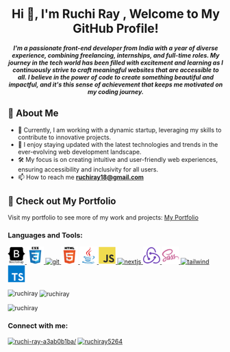 <h1 align="center">Hi 👋, I'm Ruchi Ray , Welcome to My GitHub Profile!</h1>
<h5 align="center">I'm a passionate front-end developer from India with a year of diverse experience, combining freelancing, internships, and full-time roles. My journey in the tech world has been filled with excitement and learning as I continuously strive to craft meaningful websites that are accessible to all. I believe in the power of code to create something beautiful and impactful, and it's this sense of achievement that keeps me motivated on my coding journey.</h5>

## 🚀 About Me

- 💼 Currently, I am working with a dynamic startup, leveraging my skills to contribute to innovative projects.
- 🌱 I enjoy staying updated with the latest technologies and trends in the ever-evolving web development landscape.
- 🛠️ My focus is on creating intuitive and user-friendly web experiences, ensuring accessibility and inclusivity for all users.
- 📫 How to reach me **ruchiray18@gmail.com**


## 🌟 Check out My Portfolio

Visit my portfolio to see more of my work and projects: [My Portfolio](https://ruchiray.netlify.app/)
<!--- <h2 align='center'><i><a href="https://github.com/Ashutosh00710/github-readme-activity-graph">Activity Graph 📈</i></h2>-->
  
<!--- [![Ashutosh's github activity graph](https://github-readme-activity-graph.vercel.app/graph?username=RuchiRay&theme=react)](https://github.com/RuchiRay/github-readme-activity-graph)-->


<h3 align="left">Languages and Tools:</h3>
<p align="left"> <a href="https://getbootstrap.com" target="_blank" rel="noreferrer"> <img src="https://raw.githubusercontent.com/devicons/devicon/master/icons/bootstrap/bootstrap-plain-wordmark.svg" alt="bootstrap" width="40" height="40"/>   </a> <a href="https://www.w3schools.com/css/" target="_blank" rel="noreferrer"> <img src="https://raw.githubusercontent.com/devicons/devicon/master/icons/css3/css3-original-wordmark.svg" alt="css3" width="40" height="40"/> </a> <a href="https://git-scm.com/" target="_blank" rel="noreferrer"> <img src="https://www.vectorlogo.zone/logos/git-scm/git-scm-icon.svg" alt="git" width="40" height="40"/> </a> <a href="https://www.w3.org/html/" target="_blank" rel="noreferrer"> <img src="https://raw.githubusercontent.com/devicons/devicon/master/icons/html5/html5-original-wordmark.svg" alt="html5" width="40" height="40"/> </a> <a href="https://www.java.com" target="_blank" rel="noreferrer"> <img src="https://raw.githubusercontent.com/devicons/devicon/master/icons/java/java-original.svg" alt="java" width="40" height="40"/> </a> <a href="https://developer.mozilla.org/en-US/docs/Web/JavaScript" target="_blank" rel="noreferrer"> <img src="https://raw.githubusercontent.com/devicons/devicon/master/icons/javascript/javascript-original.svg" alt="javascript" width="40" height="40"/> </a> <a href="https://nextjs.org/" target="_blank" rel="noreferrer"> <img src="https://cdn.worldvectorlogo.com/logos/nextjs-2.svg" alt="nextjs" width="40" height="40"/> </a> <a href="https://redux.js.org" target="_blank" rel="noreferrer"> <img src="https://raw.githubusercontent.com/devicons/devicon/master/icons/redux/redux-original.svg" alt="redux" width="40" height="40"/> </a> <a href="https://sass-lang.com" target="_blank" rel="noreferrer"> <img src="https://raw.githubusercontent.com/devicons/devicon/master/icons/sass/sass-original.svg" alt="sass" width="40" height="40"/> </a> <a href="https://tailwindcss.com/" target="_blank" rel="noreferrer"> <img src="https://www.vectorlogo.zone/logos/tailwindcss/tailwindcss-icon.svg" alt="tailwind" width="40" height="40"/> </a> <a href="https://www.typescriptlang.org/" target="_blank" rel="noreferrer"> <img src="https://raw.githubusercontent.com/devicons/devicon/master/icons/typescript/typescript-original.svg" alt="typescript" width="40" height="40"/> </a> </p>

<p><img align="left" src="https://github-readme-stats.vercel.app/api/top-langs?username=ruchiray&show_icons=true&locale=en&layout=compact" alt="ruchiray" /></p>

<p>&nbsp;<img align="center" src="https://github-readme-stats.vercel.app/api?username=ruchiray&show_icons=true&locale=en" alt="ruchiray" /></p>

<p><img align="center" src="https://github-readme-streak-stats.herokuapp.com/?user=ruchiray&" alt="ruchiray" /></p>

<h3 align="left">Connect with me:</h3>
<p align="left">
<a href="https://linkedin.com/in/ruchi-ray-a3ab0b1ba/" target="blank"><img align="center" src="https://raw.githubusercontent.com/rahuldkjain/github-profile-readme-generator/master/src/images/icons/Social/linked-in-alt.svg" alt="ruchi-ray-a3ab0b1ba/" height="30" width="40" /></a>
<a href="https://instagram.com/ruchiray5264" target="blank"><img align="center" src="https://raw.githubusercontent.com/rahuldkjain/github-profile-readme-generator/master/src/images/icons/Social/instagram.svg" alt="ruchiray5264" height="30" width="40" /></a>
</p>

